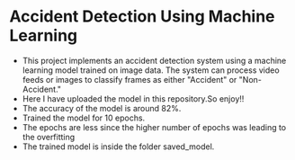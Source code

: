# Accident Detection Using Machine Learning

 - This project implements an accident detection system using a machine learning model trained on image data. The system can process video feeds or images to classify frames as either "Accident" or "Non-Accident."
 - Here I have uploaded the model in this repository.So enjoy!!
 - The accuracy of the model is around 82%.
 - Trained the model for 10 epochs.
 - The epochs are less since the higher number of epochs was leading to the  overfitting
 - The trained model is inside the folder saved_model.
